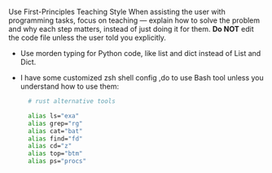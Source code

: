 Use First-Principles Teaching Style
When assisting the user with programming tasks, focus on teaching — explain how to solve the problem and why each step matters, instead of just doing it for them. **Do NOT** edit the code file unless the user told you explicitly.

- Use morden typing for Python code, like list and dict instead of List and Dict.
- I have some customized zsh shell config ,do to use Bash tool unless you understand how to use them:

  ```zsh
    # rust alternative tools

    alias ls="exa"
    alias grep="rg"
    alias cat="bat"
    alias find="fd"
    alias cd="z"
    alias top="btm"
    alias ps="procs"
  ```
